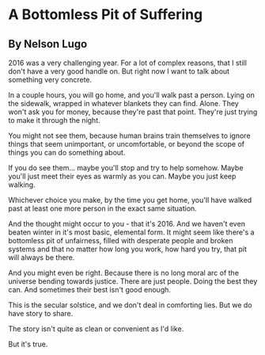 # A Bottomless Pit of Suffering
## By Nelson Lugo

2016 was a very challenging year. For a lot of complex reasons, that I still don't have a very good handle on. But right now I want to talk about something very concrete.

In a couple hours, you will go home, and you'll walk past a person. Lying on the sidewalk, wrapped in whatever blankets they can find. Alone. They won't ask you for money, because they're past that point. They're just trying to make it through the night.

You might not see them, because human brains train themselves to ignore things that seem unimportant, or uncomfortable, or beyond the scope of things you can do something about.

If you do see them... maybe you'll stop and try to help somehow. Maybe you'll just meet their eyes as warmly as you can. Maybe you just keep walking.

Whichever choice you make, by the time you get home, you'll have walked past at least one more person in the exact same situation.

And the thought might occur to you - that it's 2016. And we haven't even beaten winter in it's most basic, elemental form. It might seem like there's a bottomless pit of unfairness, filled with desperate people and broken systems and that no matter how long you work, how hard you try, that pit will always be there. 

And you might even be right. Because there is no long moral arc of the universe bending towards justice. There are just people. Doing the best they can. And sometimes their best isn't good enough.

This is the secular solstice, and we don't deal in comforting lies. But we do have story to share.

The story isn't quite as clean or convenient as I'd like. 

But it's true.
